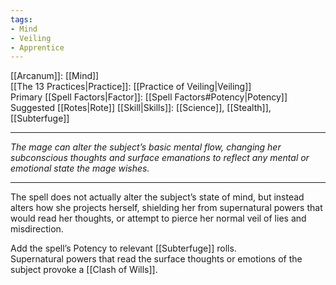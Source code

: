 ```yaml
---
tags:
- Mind
- Veiling
- Apprentice
---
```


[[Arcanum]]: [[Mind]]\
[[The 13 Practices|Practice]]: [[Practice of Veiling|Veiling]]\
Primary [[Spell Factors|Factor]]: [[Spell Factors#Potency|Potency]]\
Suggested [[Rotes|Rote]] [[Skill|Skills]]: [[Science]], [[Stealth]], [[Subterfuge]]

---

_The mage can alter the subject’s basic mental flow, changing her subconscious thoughts and surface emanations to reflect any mental or emotional state the mage wishes._

---

The spell does not actually alter the subject’s state of mind, but instead alters how she projects herself, shielding her from supernatural powers that would read her thoughts, or attempt to pierce her normal veil of lies and misdirection.

Add the spell’s Potency to relevant [[Subterfuge]] rolls.\
Supernatural powers that read the surface thoughts or emotions of the subject provoke a [[Clash of Wills]].